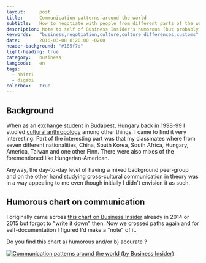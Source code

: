 ```yaml
---
layout:     post
title:      Communication patterns around the world
subtitle:   How to negotiate with people from different parts of the world
description: Note to self of Business Insider's humorous (but probably realistic) chart on negotiation styles around the world. 
keywords:   "business,negotiation,culture,culture differences,customs"
date:       2016-03-08 8:20:00 +0200
header-background: "#185f7d"
light-heading: true
category:   business
langcode:   en
tags:
  - abitti
  - digabi
colorbox:   true
---
```


## Background

When as an exchange student in Budapest, [Hungary back in 1998-99](http://ggis.hu) I studied [cultural anthropology](https://en.wikipedia.org/wiki/Cultural_anthropology) among other things. I came to find it very interesting. Part of the interesting part was that my classmates where from seven different nationalities, China, South Korea, South Africa, Hungary, America, Taiwan and one other Finn. There were also mixes of the forementioned like Hungarian-American.

Anyway, the day-to-day level of having a mixed background peer-group and on the other hand studying cross-cultural communication in theory was in a way appealing to me even though initially I didn't envision it as such.

## Humorous chart on communication

I originally came across [this chart on Business Insider](http://uk.businessinsider.com/communication-charts-around-the-world-2014-3) already in 2014 or 2015 but forgot to "write it down" then. Now we crossed paths again and for self-documentation I figured I'd make a "note" of it.

Do you find this chart a) humorous and/or b) accurate ? 

<a href="http://static6.uk.businessinsider.com/image/54a192d8dd089572438b457d-1200-5015/communication%20patterns%20charts_03.jpg" class="colorbox"><img alt="Communication patterns around the world (by Business Insider)" src="http://static6.uk.businessinsider.com/image/54a192d8dd089572438b457d-1200-5015/communication%20patterns%20charts_03.jpg" /></a>